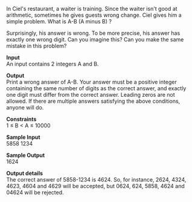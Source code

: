 In Ciel's restaurant, a waiter is training. Since the waiter isn't good at arithmetic, sometimes he gives guests wrong change. Ciel gives him a simple problem. What is A-B (A minus B) ?

Surprisingly, his answer is wrong. To be more precise, his answer has exactly one wrong digit. Can you imagine this? Can you make the same mistake in this problem?

**Input**  
An input contains 2 integers A and B.

**Output**  
Print a wrong answer of A-B. Your answer must be a positive integer containing the same number of digits as the correct answer, and exactly one digit must differ from the correct answer. Leading zeros are not allowed. If there are multiple answers satisfying the above conditions, anyone will do.

**Constraints**  
1 ≤ B < A ≤ 10000

**Sample Input**  
5858 1234

**Sample Output**  
1624

**Output details**  
The correct answer of 5858-1234 is 4624. So, for instance, 2624, 4324, 4623, 4604 and 4629 will be accepted, but 0624, 624, 5858, 4624 and 04624 will be rejected.
